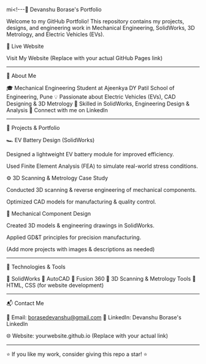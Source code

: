 mi<!---🚀 Devanshu Borase's Portfolio

Welcome to my GitHub Portfolio! This repository contains my projects, designs, and engineering work in Mechanical Engineering, SolidWorks, 3D Metrology, and Electric Vehicles (EVs).

🔗 Live Website

Visit My Website (Replace with your actual GitHub Pages link)


---

📌 About Me

🎓 Mechanical Engineering Student at Ajeenkya DY Patil School of Engineering, Pune
💡 Passionate about Electric Vehicles (EVs), CAD Designing & 3D Metrology
🔧 Skilled in SolidWorks, Engineering Design & Analysis
📩 Connect with me on LinkedIn


---

📂 Projects & Portfolio

🏎️ EV Battery Design (SolidWorks)

Designed a lightweight EV battery module for improved efficiency.

Used Finite Element Analysis (FEA) to simulate real-world stress conditions.


⚙️ 3D Scanning & Metrology Case Study

Conducted 3D scanning & reverse engineering of mechanical components.

Optimized CAD models for manufacturing & quality control.


🔧 Mechanical Component Design

Created 3D models & engineering drawings in SolidWorks.

Applied GD&T principles for precision manufacturing.


(Add more projects with images & descriptions as needed)


---

📜 Technologies & Tools

🔹 SolidWorks
🔹 AutoCAD
🔹 Fusion 360
🔹 3D Scanning & Metrology Tools
🔹 HTML, CSS (for website development)


---

📬 Contact Me

📧 Email: borasedevanshu@gmail.com
🔗 LinkedIn: Devanshu Borase's LinkedIn

🌐 Website: yourwebsite.github.io (Replace with your actual link)


---

⭐ If you like my work, consider giving this repo a star! ⭐


